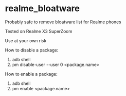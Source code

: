# realme_bloatware
Probably safe to remove bloatware list for Realme phones

Tested on Realme X3 SuperZoom

Use at your own risk

How to disable a package:
1. adb shell
2. pm disable-user --user 0 <package.name>

How to enable a package:
1. adb shell
2. pm enable <package.name>
